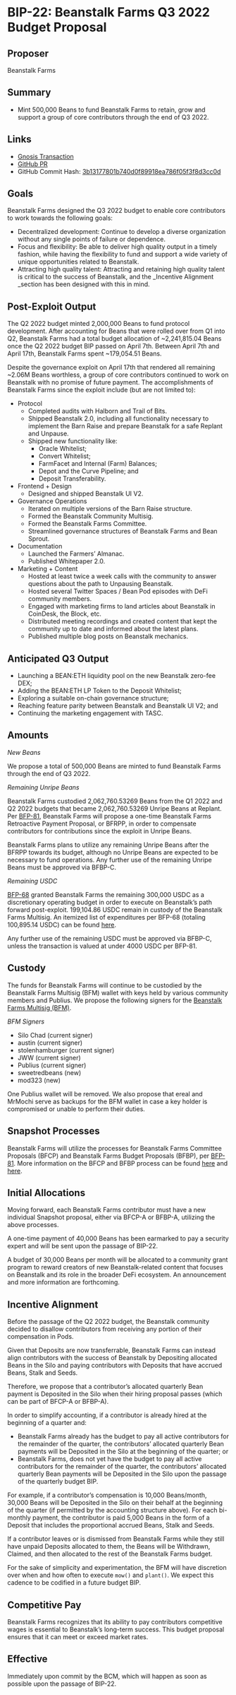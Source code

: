 # BIP-22: Beanstalk Farms Q3 2022 Budget Proposal

## Proposer

Beanstalk Farms

## Summary

* Mint 500,000 Beans to fund Beanstalk Farms to retain, grow and support a group of core contributors through the end of Q3 2022.

## Links

* [Gnosis Transaction](https://gnosis-safe.io/app/eth:0xa9bA2C40b263843C04d344727b954A545c81D043/transactions/multisig_0xa9bA2C40b263843C04d344727b954A545c81D043_0xe23706273f8afd91789428bff98b5b24616ec61fff7e9b7b019398d3096f0489)
* [GitHub PR](https://github.com/BeanstalkFarms/Beanstalk/pull/78)
* GitHub Commit Hash: [3b13177801b740d0f89918ea786f05f3f8d3cc0d](https://github.com/BeanstalkFarms/Beanstalk/commit/3b13177801b740d0f89918ea786f05f3f8d3cc0d)

## Goals

Beanstalk Farms designed the Q3 2022 budget to enable core contributors to work towards the following goals:
* Decentralized development: Continue to develop a diverse organization without any single points of failure or dependence.
* Focus and flexibility: Be able to deliver high quality output in a timely fashion, while having the flexibility to fund and support a wide variety of unique opportunities related to Beanstalk.
* Attracting high quality talent: Attracting and retaining high quality talent is critical to the success of Beanstalk, and the _Incentive Alignment _section has been designed with this in mind.

## Post-Exploit Output

The Q2 2022 budget minted 2,000,000 Beans to fund protocol development. After accounting for Beans that were rolled over from Q1 into Q2, Beanstalk Farms had a total budget allocation of ~2,241,815.04 Beans once the Q2 2022 budget BIP passed on April 7th. Between April 7th and April 17th, Beanstalk Farms spent ~179,054.51 Beans.

Despite the governance exploit on April 17th that rendered all remaining ~2.06M Beans worthless, a group of core contributors continued to work on Beanstalk with no promise of future payment. The accomplishments of Beanstalk Farms since the exploit include (but are not limited to):

* Protocol
    * Completed audits with Halborn and Trail of Bits.
    * Shipped Beanstalk 2.0, including all functionality necessary to implement the Barn Raise and prepare Beanstalk for a safe Replant and Unpause.
    * Shipped new functionality like:
        * Oracle Whitelist;
        * Convert Whitelist;
        * FarmFacet and Internal (Farm) Balances;
        * Depot and the Curve Pipeline; and
        * Deposit Transferability.
* Frontend + Design
    * Designed and shipped Beanstalk UI V2.
* Governance Operations
    * Iterated on multiple versions of the Barn Raise structure.
    * Formed the Beanstalk Community Multisig.
    * Formed the Beanstalk Farms Committee.
    * Streamlined governance structures of Beanstalk Farms and Bean Sprout.
* Documentation
    * Launched the Farmers’ Almanac.
    * Published Whitepaper 2.0.
* Marketing + Content
    * Hosted at least twice a week calls with the community to answer questions about the path to Unpausing Beanstalk.
    * Hosted several Twitter Spaces / Bean Pod episodes with DeFi community members.
    * Engaged with marketing firms to land articles about Beanstalk in CoinDesk, the Block, etc. 
    * Distributed meeting recordings and created content that kept the community up to date and informed about the latest plans.
    * Published multiple blog posts on Beanstalk mechanics.

## Anticipated Q3 Output

* Launching a BEAN:ETH liquidity pool on the new Beanstalk zero-fee DEX;
* Adding the BEAN:ETH LP Token to the Deposit Whitelist;
* Exploring a suitable on-chain governance structure;
* Reaching feature parity between Beanstalk and Beanstalk UI V2; and
* Continuing the marketing engagement with TASC.

## Amounts

_New Beans_

We propose a total of 500,000 Beans are minted to fund Beanstalk Farms through the end of Q3 2022. 

_Remaining Unripe Beans_

Beanstalk Farms custodied 2,062,760.53269 Beans from the Q1 2022 and Q2 2022 budgets that became 2,062,760.53269 Unripe Beans at Replant. Per [BFP-81](https://snapshot.org/#/beanstalkfarms.eth/proposal/0xa24c368f08093b8a5e27c0b3ae9296eb60272cddc8882434b02a86152d903e59), Beanstalk Farms will propose a one-time Beanstalk Farms Retroactive Payment Proposal, or BFRPP, in order to compensate contributors for contributions since the exploit in Unripe Beans.

Beanstalk Farms plans to utilize any remaining Unripe Beans after the BFRPP towards its budget, although no Unripe Beans are expected to be necessary to fund operations. Any further use of the remaining Unripe Beans must be approved via BFBP-C.

_Remaining USDC_

[BFP-68](https://snapshot.org/#/beanstalkfarms.eth/proposal/0x26478e3434ae82ff0820f25d182d6939d9531587c41ba86a8ea25ca0ef0f010d) granted Beanstalk Farms the remaining 300,000 USDC as a discretionary operating budget in order to execute on Beanstalk’s path forward post-exploit. 199,104.86 USDC remain in custody of the Beanstalk Farms Multisig. An itemized list of expenditures per BFP-68 (totaling 100,895.14 USDC) can be found [here](https://arweave.net/B_kOCIL-pk7m3FfRGq_OkZP_CQwjlZytD65zE-RxsD0). 

Any further use of the remaining USDC must be approved via BFBP-C, unless the transaction is valued at under 4000 USDC per BFP-81.

## Custody

The funds for Beanstalk Farms will continue to be custodied by the Beanstalk Farms Multisig (BFM) wallet with keys held by various community members and Publius. We propose the following signers for the [Beanstalk Farms Multisig (BFM)](https://docs.bean.money/governance/beanstalk-farms/bfm-dashboard).

_BFM Signers_

* Silo Chad (current signer)
* austin (current signer)
* stolenhamburger (current signer)
* JWW (current signer)
* Publius (current signer)
* sweetredbeans (new)
* mod323 (new)

One Publius wallet will be removed. We also propose that ereal and MrMochi serve as backups for the BFM wallet in case a key holder is compromised or unable to perform their duties.

## Snapshot Processes

Beanstalk Farms will utilize the processes for Beanstalk Farms Committee Proposals (BFCP) and Beanstalk Farms Budget Proposals (BFBP), per [BFP-81](https://snapshot.org/#/beanstalkfarms.eth/proposal/0xa24c368f08093b8a5e27c0b3ae9296eb60272cddc8882434b02a86152d903e59). More information on the BFCP and BFBP process can be found [here](https://docs.bean.money/governance/proposals#bfcp) and [here](https://docs.bean.money/governance/proposals#bfbp).

## Initial Allocations

Moving forward, each Beanstalk Farms contributor must have a new individual Snapshot proposal, either via BFCP-A or BFBP-A, utilizing the above processes.

A one-time payment of 40,000 Beans has been earmarked to pay a security expert and will be sent upon the passage of BIP-22.

A budget of 30,000 Beans per month will be allocated to a community grant program to reward creators of new Beanstalk-related content that focuses on Beanstalk and its role in the broader DeFi ecosystem. An announcement and more information are forthcoming.

## Incentive Alignment

Before the passage of the Q2 2022 budget, the Beanstalk community decided to disallow contributors from receiving any portion of their compensation in Pods.

Given that Deposits are now transferrable, Beanstalk Farms can instead align contributors with the success of Beanstalk by Depositing allocated Beans in the Silo and paying contributors with Deposits that have accrued Beans, Stalk and Seeds. 

Therefore, we propose that a contributor’s allocated quarterly Bean payment is Deposited in the Silo when their hiring proposal passes (which can be part of BFCP-A or BFBP-A). 

In order to simplify accounting, if a contributor is already hired at the beginning of a quarter and:

* Beanstalk Farms already has the budget to pay all active contributors for the remainder of the quarter, the contributors’ allocated quarterly Bean payments will be Deposited in the Silo at the beginning of the quarter; or
* Beanstalk Farms, does not yet have the budget to pay all active contributors for the remainder of the quarter, the contributors’ allocated quarterly Bean payments will be Deposited in the Silo upon the passage of the quarterly budget BIP. 

For example, if a contributor’s compensation is 10,000 Beans/month, 30,000 Beans will be Deposited in the Silo on their behalf at the beginning of the quarter (if permitted by the accounting structure above). For each bi-monthly payment, the contributor is paid 5,000 Beans in the form of a Deposit that includes the proportional accrued Beans, Stalk and Seeds.

If a contributor leaves or is dismissed from Beanstalk Farms while they still have unpaid Deposits allocated to them, the Beans will be Withdrawn, Claimed, and then allocated to the rest of the Beanstalk Farms budget.

For the sake of simplicity and experimentation, the BFM will have discretion over when and how often to execute `mow()` and `plant()`. We expect this cadence to be codified in a future budget BIP.

## Competitive Pay

Beanstalk Farms recognizes that its ability to pay contributors competitive wages is essential to Beanstalk’s long-term success. This budget proposal ensures that it can meet or exceed market rates.

## Effective

Immediately upon commit by the BCM, which will happen as soon as possible upon the passage of BIP-22.
